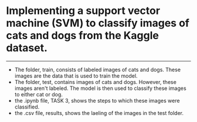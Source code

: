 # Implementing a support vector machine (SVM) to classify images of cats and dogs from the Kaggle dataset.
---
- The folder, train, consists of labeled images of cats and dogs. These images are the data that is used to train the model.
- The folder, test, contains images of cats and dogs. However, these images aren't labeled. The model is then used to classify these images to either cat or dog.
- the .ipynb file, TASK 3, shows the steps to which these images were classified.
- the .csv file, results, shows the laeling of the images in the test folder.
